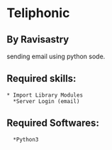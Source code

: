 # Teliphonic

## By Ravisastry 

sending email using python sode.


## Required skills:
	* Import Library Modules
      *Server Login (email)

## Required Softwares:
     
      *Python3
     

